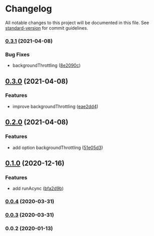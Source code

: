 # Changelog

All notable changes to this project will be documented in this file. See [standard-version](https://github.com/conventional-changelog/standard-version) for commit guidelines.

### [0.3.1](https://github.com/Krivega/request-animation/compare/v0.3.0...v0.3.1) (2021-04-08)

### Bug Fixes

- backgroundThrottling ([8e2090c](https://github.com/Krivega/request-animation/commit/8e2090cc41cb24c2823d1481fba80533cfd72904))

## [0.3.0](https://github.com/Krivega/request-animation/compare/v0.2.0...v0.3.0) (2021-04-08)

### Features

- improve backgroundThrottling ([eae2dd4](https://github.com/Krivega/request-animation/commit/eae2dd47da452dbf7ffe2a5ad5023e05cdae0a23))

## [0.2.0](https://github.com/Krivega/request-animation/compare/v0.1.0...v0.2.0) (2021-04-08)

### Features

- add option backgroundThrottling ([51e05d3](https://github.com/Krivega/request-animation/commit/51e05d339c1cd89c7dbeecb5dfa7624d5fbcef8c))

## [0.1.0](https://github.com/Krivega/request-animation/compare/v0.0.4...v0.1.0) (2020-12-16)

### Features

- add runAcync ([bfa2d9b](https://github.com/Krivega/request-animation/commit/bfa2d9be8e347d0f91e8d95db9644683a14c6df1))

### [0.0.4](https://github.com/Krivega/request-animation/compare/v0.0.3...v0.0.4) (2020-03-31)

### [0.0.3](https://github.com/Krivega/request-animation/compare/v0.0.2...v0.0.3) (2020-03-31)

### 0.0.2 (2020-01-13)
